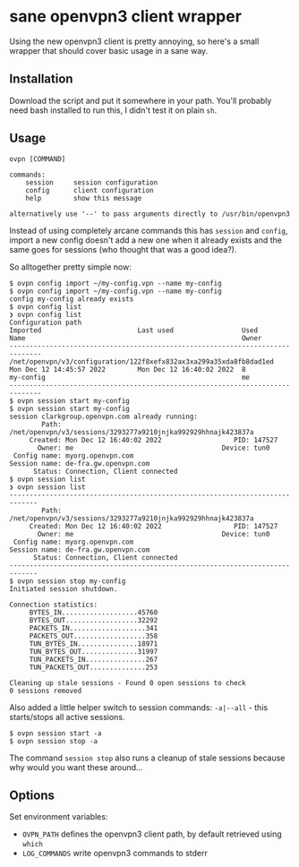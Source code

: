 # sane openvpn3 client wrapper

Using the new openvpn3 client is pretty annoying, so here's a small wrapper that should cover basic usage in a sane way.

## Installation

Download the script and put it somewhere in your path. You'll probably need bash installed to run this, I didn't test it
on plain `sh`.

## Usage

```
ovpn [COMMAND]

commands:
	session		session configuration
	config		client configuration
	help		show this message

alternatively use '--' to pass arguments directly to /usr/bin/openvpn3
```

Instead of using completely arcane commands this has `session` and `config`, import a new config doesn't add a new one
when it already exists and the same goes for sessions (who thought that was a good idea?).

So alltogether pretty simple now:

```
$ ovpn config import ~/my-config.vpn --name my-config
$ ovpn config import ~/my-config.vpn --name my-config
config my-config already exists
$ ovpn config list
❯ ovpn config list
Configuration path
Imported                        Last used                 Used
Name                                                      Owner
------------------------------------------------------------------------------
/net/openvpn/v3/configuration/122f8xefx832ax3xa299a35xda8fb8dad1ed
Mon Dec 12 14:45:57 2022        Mon Dec 12 16:40:02 2022  8
my-config                                                 me
------------------------------------------------------------------------------
$ ovpn session start my-config
$ ovpn session start my-config
session clarkgroup.openvpn.com already running:
        Path: /net/openvpn/v3/sessions/3293277a9210jnjka992929hhnajk423837a
     Created: Mon Dec 12 16:40:02 2022                  PID: 147527
       Owner: me                                     Device: tun0
 Config name: myorg.openvpn.com
Session name: de-fra.gw.openvpn.com
      Status: Connection, Client connected
$ ovpn session list
❯ ovpn session list
-----------------------------------------------------------------------------
        Path: /net/openvpn/v3/sessions/3293277a9210jnjka992929hhnajk423837a
     Created: Mon Dec 12 16:40:02 2022                  PID: 147527
       Owner: me                                     Device: tun0
 Config name: myorg.openvpn.com
Session name: de-fra.gw.openvpn.com
      Status: Connection, Client connected
-----------------------------------------------------------------------------
$ ovpn session stop my-config
Initiated session shutdown.

Connection statistics:
     BYTES_IN...................45760
     BYTES_OUT..................32292
     PACKETS_IN...................341
     PACKETS_OUT..................358
     TUN_BYTES_IN...............18971
     TUN_BYTES_OUT..............31997
     TUN_PACKETS_IN...............267
     TUN_PACKETS_OUT..............253

Cleaning up stale sessions - Found 0 open sessions to check
0 sessions removed
```

Also added a little helper switch to session commands: `-a|--all` - this starts/stops all active sessions.

```
$ ovpn session start -a
$ ovpn session stop -a
```

The command `session stop` also runs a cleanup of stale sessions because why would you want these around...

## Options

Set environment variables:

- `OVPN_PATH` defines the openvpn3 client path, by default retrieved using `which`
- `LOG_COMMANDS` write openvpn3 commands to stderr
